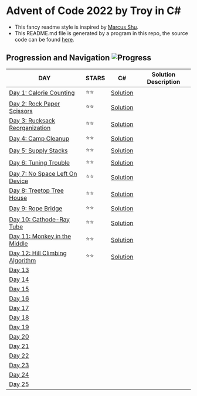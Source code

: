 # Advent of Code 2022 by Troy in C#
- This fancy readme style is inspired by [Marcus Shu](https://github.com/shulkx/advent-of-code/tree/main/adventofcode2022).
- This README.md file is generated by a program in this repo, the source code can be found [here](./README.md-Updater/Program.cs).

## Progression and Navigation    ![Progress](https://progress-bar.dev/12/?scale=25&title=Days&width=240&suffix=/25)

| DAY                                                          | STARS | C#                            | Solution Description |
| ------------------------------------------------------------ | ----- | ----------------------------- | -------------------- |
| [Day 1: Calorie Counting](https://adventofcode.com/2022/day/1)             | ⭐️⭐️ | [Solution](./Day_01/Day_1_Calorie_Counting.cs)              |                      |
| [Day 2: Rock Paper Scissors](https://adventofcode.com/2022/day/2)          | ⭐️⭐️ | [Solution](./Day_02/Day_2_Rock_Paper_Scissors.cs)           |                      |
| [Day 3: Rucksack Reorganization](https://adventofcode.com/2022/day/3)      | ⭐️⭐️ | [Solution](./Day_03/Day_3_Rucksack_Reorganization.cs)       |                      |
| [Day 4: Camp Cleanup](https://adventofcode.com/2022/day/4)                 | ⭐️⭐️ | [Solution](./Day_04/Day_4_Camp_Cleanup.cs)                  |                      |
| [Day 5: Supply Stacks](https://adventofcode.com/2022/day/5)                | ⭐️⭐️ | [Solution](./Day_05/Day_5_Supply_Stacks.cs)                 |                      |
| [Day 6: Tuning Trouble](https://adventofcode.com/2022/day/6)               | ⭐️⭐️ | [Solution](./Day_06/Day_6_Tuning_Trouble.cs)                |                      |
| [Day 7: No Space Left On Device](https://adventofcode.com/2022/day/7)      | ⭐️⭐️ | [Solution](./Day_07/Day_7.cs)                               |                      |
| [Day 8: Treetop Tree House](https://adventofcode.com/2022/day/8)           | ⭐️⭐️ | [Solution](./Day_08/Day_8.cs)                               |                      |
| [Day 9: Rope Bridge](https://adventofcode.com/2022/day/9)                  | ⭐️⭐️ | [Solution](./Day_09/Day_9.cs)                               |                      |
| [Day 10: Cathode-Ray Tube](https://adventofcode.com/2022/day/10)           | ⭐️⭐️ | [Solution](./Day_10/Day_10.cs)                              |                      |
| [Day 11: Monkey in the Middle](https://adventofcode.com/2022/day/11)       | ⭐️⭐️ | [Solution](./Day_11/Day_11.cs)                              |                      |
| [Day 12: Hill Climbing Algorithm](https://adventofcode.com/2022/day/12)    | ⭐️⭐️ | [Solution](./Day_12/Day_12.cs)                              |                      |
| [Day 13](https://adventofcode.com/2022/day/13)              |       |                               |                      |
| [Day 14](https://adventofcode.com/2022/day/14)              |       |                               |                      |
| [Day 15](https://adventofcode.com/2022/day/15)              |       |                               |                      |
| [Day 16](https://adventofcode.com/2022/day/16)              |       |                               |                      |
| [Day 17](https://adventofcode.com/2022/day/17)              |       |                               |                      |
| [Day 18](https://adventofcode.com/2022/day/18)              |       |                               |                      |
| [Day 19](https://adventofcode.com/2022/day/19)              |       |                               |                      |
| [Day 20](https://adventofcode.com/2022/day/20)              |       |                               |                      |
| [Day 21](https://adventofcode.com/2022/day/21)              |       |                               |                      |
| [Day 22](https://adventofcode.com/2022/day/22)              |       |                               |                      |
| [Day 23](https://adventofcode.com/2022/day/23)              |       |                               |                      |
| [Day 24](https://adventofcode.com/2022/day/24)              |       |                               |                      |
| [Day 25](https://adventofcode.com/2022/day/25)              |       |                               |                      |

